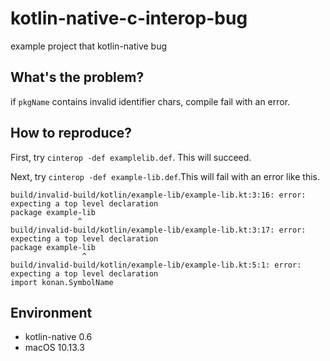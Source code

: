 # kotlin-native-c-interop-bug
example project that kotlin-native bug

## What's the problem?
if `pkgName` contains invalid identifier chars, compile fail with an error.

## How to reproduce?
First, try `cinterop -def examplelib.def`. This will succeed.

Next, try `cinterop -def example-lib.def`.This will fail with an error like this. 

```
build/invalid-build/kotlin/example-lib/example-lib.kt:3:16: error: expecting a top level declaration
package example-lib
               ^
build/invalid-build/kotlin/example-lib/example-lib.kt:3:17: error: expecting a top level declaration
package example-lib
                ^
build/invalid-build/kotlin/example-lib/example-lib.kt:5:1: error: expecting a top level declaration
import konan.SymbolName
```

## Environment
- kotlin-native 0.6
- macOS 10.13.3

